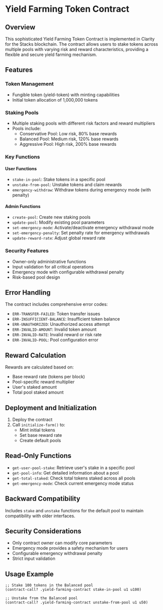 # Yield Farming Token Contract

## Overview

This sophisticated Yield Farming Token Contract is implemented in Clarity for the Stacks blockchain. The contract allows users to stake tokens across multiple pools with varying risk and reward characteristics, providing a flexible and secure yield farming mechanism.

## Features

### Token Management
- Fungible token (yield-token) with minting capabilities
- Initial token allocation of 1,000,000 tokens

### Staking Pools
- Multiple staking pools with different risk factors and reward multipliers
- Pools include:
  - Conservative Pool: Low risk, 80% base rewards
  - Balanced Pool: Medium risk, 120% base rewards
  - Aggressive Pool: High risk, 200% base rewards

### Key Functions

#### User Functions
- `stake-in-pool`: Stake tokens in a specific pool
- `unstake-from-pool`: Unstake tokens and claim rewards
- `emergency-withdraw`: Withdraw tokens during emergency mode (with penalty)

#### Admin Functions
- `create-pool`: Create new staking pools
- `update-pool`: Modify existing pool parameters
- `set-emergency-mode`: Activate/deactivate emergency withdrawal mode
- `set-emergency-penalty`: Set penalty rate for emergency withdrawals
- `update-reward-rate`: Adjust global reward rate

### Security Features
- Owner-only administrative functions
- Input validation for all critical operations
- Emergency mode with configurable withdrawal penalty
- Risk-based pool design

## Error Handling

The contract includes comprehensive error codes:
- `ERR-TRANSFER-FAILED`: Token transfer issues
- `ERR-INSUFFICIENT-BALANCE`: Insufficient token balance
- `ERR-UNAUTHORIZED`: Unauthorized access attempt
- `ERR-INVALID-AMOUNT`: Invalid token amount
- `ERR-INVALID-RATE`: Invalid reward or risk rate
- `ERR-INVALID-POOL`: Pool configuration error

## Reward Calculation

Rewards are calculated based on:
- Base reward rate (tokens per block)
- Pool-specific reward multiplier
- User's staked amount
- Total pool staked amount

## Deployment and Initialization

1. Deploy the contract
2. Call `initialize-farm()` to:
   - Mint initial tokens
   - Set base reward rate
   - Create default pools

## Read-Only Functions

- `get-user-pool-stake`: Retrieve user's stake in a specific pool
- `get-pool-info`: Get detailed information about a pool
- `get-total-staked`: Check total tokens staked across all pools
- `get-emergency-mode`: Check current emergency mode status

## Backward Compatibility

Includes `stake` and `unstake` functions for the default pool to maintain compatibility with older interfaces.

## Security Considerations

- Only contract owner can modify core parameters
- Emergency mode provides a safety mechanism for users
- Configurable emergency withdrawal penalty
- Strict input validation

## Usage Example

```clarity
;; Stake 100 tokens in the Balanced pool
(contract-call? .yield-farming-contract stake-in-pool u1 u100)

;; Unstake from the Balanced pool
(contract-call? .yield-farming-contract unstake-from-pool u1 u50)
```

